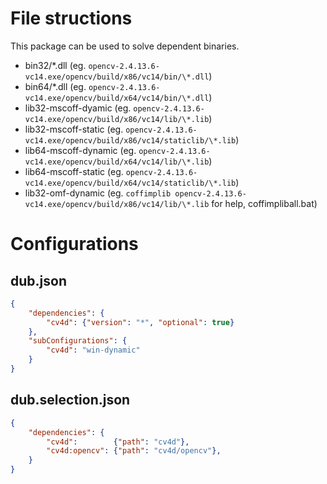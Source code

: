 # File structions

This package can be used to solve dependent binaries.

- bin32/\*.dll (eg. `opencv-2.4.13.6-vc14.exe/opencv/build/x86/vc14/bin/\*.dll`)
- bin64/\*.dll (eg. `opencv-2.4.13.6-vc14.exe/opencv/build/x64/vc14/bin/\*.dll`)
- lib32-mscoff-dyamic (eg. `opencv-2.4.13.6-vc14.exe/opencv/build/x86/vc14/lib/\*.lib`)
- lib32-mscoff-static (eg. `opencv-2.4.13.6-vc14.exe/opencv/build/x86/vc14/staticlib/\*.lib`)
- lib64-mscoff-dynamic (eg. `opencv-2.4.13.6-vc14.exe/opencv/build/x64/vc14/lib/\*.lib`)
- lib64-mscoff-static (eg. `opencv-2.4.13.6-vc14.exe/opencv/build/x64/vc14/staticlib/\*.lib`)
- lib32-omf-dynamic (eg. `coffimplib opencv-2.4.13.6-vc14.exe/opencv/build/x86/vc14/lib/\*.lib` for help, coffimpliball.bat)


# Configurations

## dub.json

```json
{
	"dependencies": {
		"cv4d": {"version": "*", "optional": true}
	},
	"subConfigurations": {
		"cv4d": "win-dynamic"
	}
}
```

## dub.selection.json

```json
{
	"dependencies": {
		"cv4d":        {"path": "cv4d"},
		"cv4d:opencv": {"path": "cv4d/opencv"},
	}
}
```

